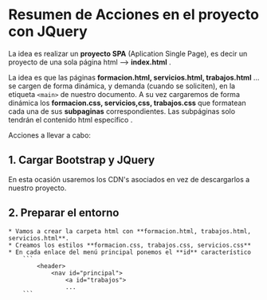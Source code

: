 # Resumen de Acciones en el proyecto con JQuery
La idea es realizar un **proyecto SPA** (Aplication Single Page), es decir un proyecto de una sola página html --> **index.html** . 

La idea es que las páginas **formacion.html, servicios.html, trabajos.html** ... se cargen de forma dinámica, y demanda (cuando se soliciten), en la etiqueta ```<main>``` de nuestro documento. A su vez cargaremos de forma dinámica los **formacion.css, servicios,css, trabajos.css** que formatean cada una de sus **subpaginas** correspondientes. Las subpáginas solo tendrán el contenido html específico .

Acciones a llevar a cabo:

## 1. Cargar Bootstrap y JQuery 
En esta ocasión usaremos los CDN's asociados en vez de descargarlos a nuestro proyecto.
## 2. Preparar el entorno
    * Vamos a crear la carpeta html con **formacion.html, trabajos.html, servicios.html**.
    * Creamos los estilos **formacion.css, trabajos.css, servicios.css**
    * En cada enlace del menú principal ponemos el **id** característico
        ```
            <header>
                <nav id="principal">
                    <a id="trabajos">
                    ...
        ```
  
